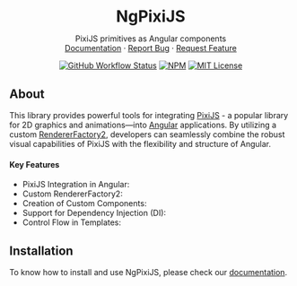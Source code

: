 <div align="center">

[//]: # (  <a href="https://github.com/ng-doc/ng-doc">)

[//]: # (    <img src="https://ng-doc.com/assets/images/ng-doc.svg?raw=true" alt="Logo" height="150px">)

[//]: # (  </a>)
<h1 align="center" style="margin-bottom: 0; border-bottom: 0">NgPixiJS</h1>
  <p align="center">
    PixiJS primitives as Angular components
    <br />
    <a href="https://ng-pixijs.klerick.lol/">Documentation</a>
    ·
    <a href="https://github.com/klerick/ng-pixijs/issues/new/choose">Report Bug</a>
    ·
    <a href="https://github.com/klerick/ng-pixijs/issues/new/choose">Request Feature</a>

[![GitHub Workflow Status][build-shield]][build-url]
[![NPM][npm-shield]][npm-url]
[![MIT License][license-shield]][license-url]

  </p>
</div>

<!-- ABOUT -->
<!-- -->

## About

This library provides powerful tools for integrating [PixiJS](https://pixijs.com/) - a popular library for 2D graphics and animations—into [Angular](https://angular.dev/) applications.
By utilizing a custom [RendererFactory2](https://angular.dev/api/core/RendererFactory2), developers can seamlessly combine the robust visual capabilities of PixiJS with the flexibility and structure of Angular.


#### Key Features

- PixiJS Integration in Angular:
- Custom RendererFactory2:
- Creation of Custom Components:
- Support for Dependency Injection (DI):
- Control Flow in Templates:


<!-- GETTING STARTED -->

## Installation

To know how to install and use NgPixiJS, please check our [documentation](https://ng-pixijs.klerick.lol/).


<!-- MARKDOWN LINKS & IMAGES -->
<!-- https://www.markdownguide.org/basic-syntax/#reference-style-links -->

[npm-shield]: https://img.shields.io/npm/v/@klerick/ng-pixijs.svg?style=for-the-badge
[npm-url]: https://www.npmjs.com/package/@klerick/ng-pixijs
[license-shield]: https://img.shields.io/github/license/klerick/ng-pixijs.svg?style=for-the-badge
[license-url]: https://github.com/ng-doc/klerick/ng-pixijs/blob/main/LICENSE
[build-shield]: https://img.shields.io/github/actions/workflow/status/klerick/ng-pixijs/release.yml?style=for-the-badge&branch=release
[build-url]: https://github.com/klerick/ng-pixijs/actions
